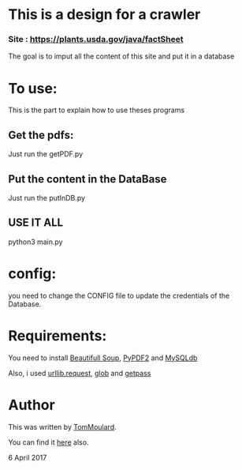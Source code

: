 # This is a design for a crawler

### Site : https://plants.usda.gov/java/factSheet

The goal is to imput all the content of this site and put it in a database

# To use:

This is the part to explain how to use theses programs

## Get the pdfs:

Just run the getPDF.py

## Put the content in the DataBase

Just run the putInDB.py

## USE IT ALL

python3 main.py

# config:

you need to change the CONFIG file to update the credentials of the Database.

# Requirements:

You need to install [Beautifull Soup](https://www.crummy.com/software/BeautifulSoup/), [PyPDF2](https://github.com/mstamy2/PyPDF2) and [MySQLdb](https://pypi.python.org/pypi/MySQL-python/1.2.4)

Also, i used [urllib.request](https://docs.python.org/3.0/library/urllib.request.html), [glob](https://docs.python.org/2/library/glob.html) and [getpass](https://docs.python.org/2/library/getpass.html)

# Author

This was written by [TomMoulard](http://tom.moulard.org).

You can find it [here](http://tom.moulard.org/assignment/dbms/plants/) also.

6 April 2017